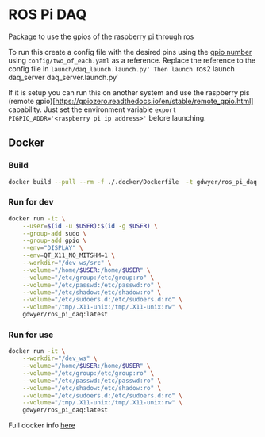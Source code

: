 # ROS Pi DAQ

Package to use the gpios of the raspberry pi through ros

To run this create a config file with the desired pins using the [gpio number](https://pinout.xyz/) using `config/two_of_each.yaml` as a reference.
Replace the reference to the config file in `launch/daq_launch.launch.py'
Then launch
`ros2 launch daq_server daq_server.launch.py`

If it is setup you can run this on another system and use the raspberry pis (remote gpio)[https://gpiozero.readthedocs.io/en/stable/remote_gpio.html]
capability. Just set the environment variable `export PIGPIO_ADDR='<raspberry pi ip address>'` before launching.

## Docker
### Build
```bash
docker build --pull --rm -f ./.docker/Dockerfile  -t gdwyer/ros_pi_daq:latest .
```
### Run for dev
```bash
docker run -it \
    --user=$(id -u $USER):$(id -g $USER) \
    --group-add sudo \
    --group-add gpio \
    --env="DISPLAY" \
    --env=QT_X11_NO_MITSHM=1 \
    --workdir="/dev_ws/src" \
    --volume="/home/$USER:/home/$USER" \
    --volume="/etc/group:/etc/group:ro" \
    --volume="/etc/passwd:/etc/passwd:ro" \
    --volume="/etc/shadow:/etc/shadow:ro" \
    --volume="/etc/sudoers.d:/etc/sudoers.d:ro" \
    --volume="/tmp/.X11-unix:/tmp/.X11-unix:rw" \
    gdwyer/ros_pi_daq:latest
```

### Run for use
```bash
docker run -it \
    --workdir="/dev_ws" \
    --volume="/home/$USER:/home/$USER" \
    --volume="/etc/group:/etc/group:ro" \
    --volume="/etc/passwd:/etc/passwd:ro" \
    --volume="/etc/shadow:/etc/shadow:ro" \
    --volume="/etc/sudoers.d:/etc/sudoers.d:ro" \
    --volume="/tmp/.X11-unix:/tmp/.X11-unix:rw" \
    gdwyer/ros_pi_daq:latest
```
Full docker info [here](https://github.com/grdwyer/Robot-Assisted-Manufacturing/wiki/Docker)
